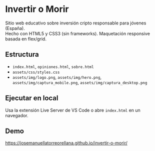 # Invertir o Morir
Sitio web educativo sobre inversión cripto responsable para jóvenes (España).  
Hecho con HTML5 y CSS3 (sin frameworks). Maquetación responsive basada en flex/grid.

## Estructura
- `index.html`, `opiniones.html`, `sobre.html`
- `assets/css/styles.css`
- `assets/img/logo.png`, `assets/img/hero.png`, `assets/img/captura_mobile.png`, `assets/img/captura_desktop.png`

## Ejecutar en local
Usa la extensión Live Server de VS Code o abre `index.html` en un navegador.

## Demo
https://josemanuellatorreorellana.github.io/invertir-o-morir/